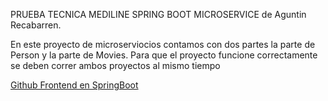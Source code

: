 PRUEBA TECNICA MEDILINE SPRING BOOT MICROSERVICE
de Aguntin Recabarren.

En este proyecto de microserviocios contamos con dos partes la parte de Person y la parte de Movies.
Para que el proyecto funcione correctamente se deben correr ambos proyectos al mismo tiempo

[Github Frontend en SpringBoot](https://github.com/AgusReka/PRUEBA_TECNICA_FRONTEND)
